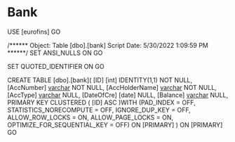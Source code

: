 # Bank

USE [eurofins]
GO

/****** Object:  Table [dbo].[bank]    Script Date: 5/30/2022 1:09:59 PM ******/
SET ANSI_NULLS ON
GO

SET QUOTED_IDENTIFIER ON
GO

CREATE TABLE [dbo].[bank](
	[ID] [int] IDENTITY(1,1) NOT NULL,
	[AccNumber] [varchar](255) NOT NULL,
	[AccHolderName] [varchar](255) NOT NULL,
	[AccType] [varchar](255) NULL,
	[DateOfCre] [date] NULL,
	[Balance] [varchar](255) NULL,
PRIMARY KEY CLUSTERED 
(
	[ID] ASC
)WITH (PAD_INDEX = OFF, STATISTICS_NORECOMPUTE = OFF, IGNORE_DUP_KEY = OFF, ALLOW_ROW_LOCKS = ON, ALLOW_PAGE_LOCKS = ON, OPTIMIZE_FOR_SEQUENTIAL_KEY = OFF) ON [PRIMARY]
) ON [PRIMARY]
GO


